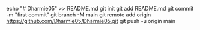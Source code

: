 echo "# Dharmie05" >> README.md
git init
git add README.md
git commit -m "first commit"
git branch -M main
git remote add origin https://github.com/Dharmie05/Dharmie05.git
git push -u origin main

